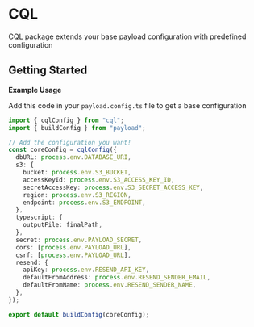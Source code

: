 # CQL

CQL package extends your base payload configuration with predefined configuration

## Getting Started

**Example Usage**

Add this code in your `payload.config.ts` file to get a base configuration

```ts
import { cqlConfig } from "cql";
import { buildConfig } from "payload";

// Add the configuration you want!
const coreConfig = cqlConfig({
  dbURL: process.env.DATABASE_URI,
  s3: {
    bucket: process.env.S3_BUCKET,
    accessKeyId: process.env.S3_ACCESS_KEY_ID,
    secretAccessKey: process.env.S3_SECRET_ACCESS_KEY,
    region: process.env.S3_REGION,
    endpoint: process.env.S3_ENDPOINT,
  },
  typescript: {
    outputFile: finalPath,
  },
  secret: process.env.PAYLOAD_SECRET,
  cors: [process.env.PAYLOAD_URL],
  csrf: [process.env.PAYLOAD_URL],
  resend: {
    apiKey: process.env.RESEND_API_KEY,
    defaultFromAddress: process.env.RESEND_SENDER_EMAIL,
    defaultFromName: process.env.RESEND_SENDER_NAME,
  },
});

export default buildConfig(coreConfig);
```
